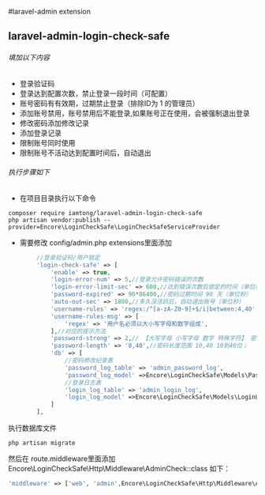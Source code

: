 #laravel-admin extension
## laravel-admin-login-check-safe
###### 填加以下内容
* 登录验证码
* 登录达到配置次数，禁止登录一段时间（可配置）
* 账号密码有有效期，过期禁止登录（排除ID为 1 的管理员）
* 添加账号禁用，账号禁用后不能登录,如果账号正在使用，会被强制退出登录
* 修改密码添加修改记录
* 添加登录记录
* 限制账号同时使用
* 限制账号不活动达到配置时间后，自动退出

###### 执行步骤如下
* 在项目目录执行以下命令

```shell script
composer require iamtong/laravel-admin-login-check-safe
php artisan vendor:publish --provider=Encore\LoginCheckSafe\LoginCheckSafeServiceProvider
```


* 需要修改 config/admin.php
extensions里面添加
```php
        //登录验证码/用户锁定
        'login-check-safe' => [
            'enable' => true,
            'login-error-num' => 5,//登录允许密码错误的次数
            'login-error-limit-sec' => 600,//达到错误次数后锁定的时间（单位秒）
            'password-expired' => 90*86400,//密码过期时间 90 天（单位秒）
            'auto-out-sec' => 1800,//多久没活跃后，自动退出账号（单位秒）
            'username-rules' => 'regex:/^[a-zA-Z0-9]+$/i|between:4,40',//用户名除了唯一性和必须填写之外的所有规则
            'username-rules-msg' => [
                'regex' => '用户名必须以大小写字母和数字组成',
            ],//对应的提示方法
            'password-strong' => 2,// 【大写字母 小写字母 数字 特殊字符】 密码强度 必须使用其中的几种。
            'password-length' => '8,40',//密码长度范围 10,40 10到40位；
            'db' => [
                //密码修改纪录表
                'password_log_table' => 'admin_password_log',
                'password_log_model' =>Encore\LoginCheckSafe\Models\PasswordLogModel::class,
                //登录日志表
                'login_log_table' => 'admin_login_log',
                'login_log_model' =>Encore\LoginCheckSafe\Models\LoginLogModel::class,
            ]
        ],
```

执行数据库文件
```shell script
php artisan migrate
```

然后在 route.middleware里面添加
Encore\LoginCheckSafe\Http\Middleware\AdminCheck::class
如下：
```php
'middleware' => ['web', 'admin',Encore\LoginCheckSafe\Http\Middleware\AdminCheck::class],
```